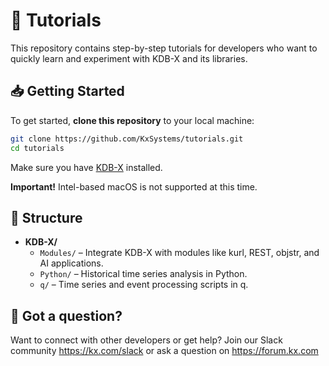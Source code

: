 # 🚀 Tutorials
This repository contains step-by-step tutorials for developers who want to quickly learn and experiment with KDB-X and its libraries.

## 📥 Getting Started

To get started, **clone this repository** to your local machine:

```bash
git clone https://github.com/KxSystems/tutorials.git
cd tutorials
```

Make sure you have [KDB-X](https://developer.kx.com/products/kdb-x/install) installed.

**Important!** Intel-based macOS is not supported at this time.

## 📁 Structure 

- **KDB-X/**
  - `Modules/` – Integrate KDB-X with modules like kurl, REST, objstr, and AI applications.
  - `Python/` – Historical time series analysis in Python.
  - `q/` – Time series and event processing scripts in q.

## 🤝 Got a question?
Want to connect with other developers or get help? Join our Slack community https://kx.com/slack or ask a question on https://forum.kx.com
